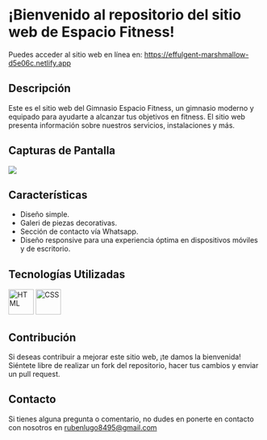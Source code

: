 <h1>¡Bienvenido al repositorio del sitio web de Espacio Fitness!</h1>

Puedes acceder al sitio web en línea en: https://effulgent-marshmallow-d5e06c.netlify.app
## Descripción

Este es el sitio web del Gimnasio Espacio Fitness, un gimnasio moderno y equipado para ayudarte a alcanzar tus objetivos en fitness. El sitio web presenta información sobre nuestros servicios, instalaciones y más.

## Capturas de Pantalla

<img src="https://raw.githubusercontent.com/ruben-lugo1/Website-EspacioFitness/main/Img%20Readme.jpg">

## Características

- Diseño simple.
- Galeri de piezas decorativas.
- Sección de contacto vía Whatsapp.
- Diseño responsive para una experiencia óptima en dispositivos móviles y de escritorio.

## Tecnologías Utilizadas

<div aline="left">
<div>
<img src="https://img.icons8.com/color/1x/html-5.png" title="HTML" alt="HTML" width="50" height="50"/>
<img src="https://img.icons8.com/color/1x/css3.png" title="CSS" alt="CSS" width="50" height="50"/>
</div>

## Contribución

Si deseas contribuir a mejorar este sitio web, ¡te damos la bienvenida! Siéntete libre de realizar un fork del repositorio, hacer tus cambios y enviar un pull request.

## Contacto

Si tienes alguna pregunta o comentario, no dudes en ponerte en contacto con nosotros en rubenlugo8495@gmail.com
